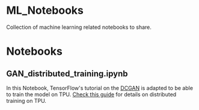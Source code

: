 # ML_Notebooks
Collection of machine learning related notebooks to share.

# Notebooks

## GAN_distributed_training.ipynb
In this Notebook, TensorFlow's tutorial on the [DCGAN](https://www.tensorflow.org/tutorials/generative/dcgan) is adapted to be able to train the model on TPU. 
[Check this guide]() for details on distributed training on TPU. 
